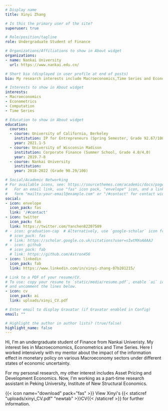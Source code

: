 ```yaml
---
# Display name
title: Xinyi Zhang

# Is this the primary user of the site?
superuser: true

# Role/position/tagline
role: Undergraduate Student of Finance

# Organizations/Affiliations to show in About widget
organizations:
- name: Nankai University
  url: https://www.nankai.edu.cn/

# Short bio (displayed in user profile at end of posts)
bio: My research interests include Macroeconomics,Time Series and Econometrics.

# Interests to show in About widget
interests:
- Macroeconomics
- Econometrics
- Computation
- Time Series

# Education to show in About widget
education:
  courses:
  - course: University of California, Berkeley
    institution: IP for Entrepreneurs (Spring Semester, Grade 92.67/100)
    year: 2021.1-5
  - course: University of Wisconsin Madison
    institution: Corporate Finance (Summer School, Grade 4.0/4,0)
    year: 2019.7-8
  - course: Nankai University
    institution: 
    year: 2018-2022 (Grade 90.29/100)

# Social/Academic Networking
# For available icons, see: https://sourcethemes.com/academic/docs/page-builder/#icons
#   For an email link, use "fas" icon pack, "envelope" icon, and a link in the
#   form "mailto:your-email@example.com" or "/#contact" for contact widget.
social:
- icon: envelope
  icon_pack: fas
  link: '/#contact'
- icon: twitter
  icon_pack: fab
  link: https://twitter.com/Yanchen82207509
# - icon: graduation-cap  # Alternatively, use `google-scholar` icon from `ai` icon pack
  # icon_pack: fas
  # link: https://scholar.google.co.uk/citations?user=sIwtMXoAAAAJ
# - icon: github
  # icon_pack: fab
  # link: https://github.com/Astron456
- icon: linkedin
  icon_pack: fab
  link: https://www.linkedin.com/in/xinyi-zhang-07b201215/

# Link to a PDF of your resume/CV.
# To use: copy your resume to `static/media/resume.pdf`, enable `ai` icons in `params.toml`, 
# and uncomment the lines below.
- icon: cv
  icon_pack: ai
  link: uploads/xinyi_CV.pdf

# Enter email to display Gravatar (if Gravatar enabled in Config)
email: ""

# Highlight the author in author lists? (true/false)
highlight_name: false
---
```


Hi, I'm an undergraduate student of Finance from Nankai Univeristy. My interest lies in Macroecomomics, Econometrics and Time Series. Here I worked intensively with my mentor about the impact of the information effect in monetary policy on various Macroeconomy sectors under different states of economic uncertainty.

For my personal research, my other interest includes Asset Pricing and Development Economics. Now, I'm working as a part-time research assistant in Peking University, Institute of New Structural Economics. 

{{< icon name="download" pack="fas" >}} View Xinyi's {{< staticref "uploads/xinyi_CV.pdf" "newtab" >}}CV{{< /staticref >}} for further information.
